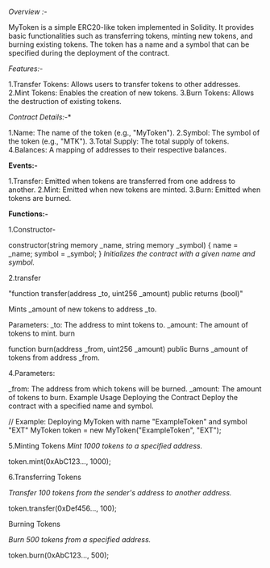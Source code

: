*Overview :-*

MyToken is a simple ERC20-like token implemented in Solidity. It provides basic functionalities such as transferring tokens, minting new tokens, and burning existing tokens. The token has a name and a symbol that can be specified during the deployment of the contract.

*Features:-*

1.Transfer Tokens: Allows users to transfer tokens to other addresses.
2.Mint Tokens: Enables the creation of new tokens.
3.Burn Tokens: Allows the destruction of existing tokens.

*Contract Details:-**

1.Name: The name of the token (e.g., "MyToken").
2.Symbol: The symbol of the token (e.g., "MTK").
3.Total Supply: The total supply of tokens.
4.Balances: A mapping of addresses to their respective balances.

**Events:-**

1.Transfer: Emitted when tokens are transferred from one address to another.
2.Mint: Emitted when new tokens are minted.
3.Burn: Emitted when tokens are burned.

**Functions:-**

1.Constructor-

constructor(string memory _name, string memory _symbol) {
    name = _name;
    symbol = _symbol;
}
*Initializes the contract with a given name and symbol.*


2.transfer

"function transfer(address _to, uint256 _amount) public returns (bool)"

Mints _amount of new tokens to address _to.

Parameters:
_to: The address to mint tokens to.
_amount: The amount of tokens to mint.
burn


function burn(address _from, uint256 _amount) public
Burns _amount of tokens from address _from.

4.Parameters:

_from: The address from which tokens will be burned.
_amount: The amount of tokens to burn.
Example Usage
Deploying the Contract
Deploy the contract with a specified name and symbol.



// Example: Deploying MyToken with name "ExampleToken" and symbol "EXT"
MyToken token = new MyToken("ExampleToken", "EXT");

5.Minting Tokens
*Mint 1000 tokens to a specified address.*


token.mint(0xAbC123..., 1000);

6.Transferring Tokens

*Transfer 100 tokens from the sender's address to another address.*



token.transfer(0xDef456..., 100);

Burning Tokens

*Burn 500 tokens from a specified address.*




token.burn(0xAbC123..., 500);



